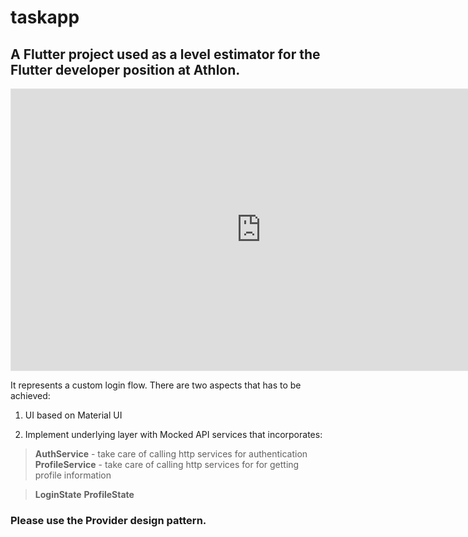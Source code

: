 # taskapp

## A Flutter project used as a level estimator for the Flutter developer position at Athlon.

<iframe style="border: 1px solid rgba(0, 0, 0, 0.1);" width="800" height="450" src="https://www.figma.com/embed?embed_host=share&url=https%3A%2F%2Fwww.figma.com%2Fproto%2FcD8LBnFkt2DgAAbcH660DW%2FUntitled%3Fkind%3D%26node-id%3D1%253A224%26scaling%3Dscale-down&chrome=DOCUMENTATION" allowfullscreen></iframe>

It represents a custom login flow. There are two aspects that has to be achieved:

1) UI based on Material UI

2) Implement underlying layer with Mocked API services that incorporates:


>**AuthService** - take care of calling http services for authentication
>**ProfileService** - take care of calling http services for for getting 
profile information

>**LoginState**
>**ProfileState**

### Please use the Provider design pattern.